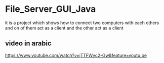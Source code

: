 # File_Server_GUI_Java
it is a project which shows how to connect two computers with each others and on of them act as a client and the other act as a client 

## video in arabic
https://www.youtube.com/watch?v=jTTFWyc2-Gw&feature=youtu.be

